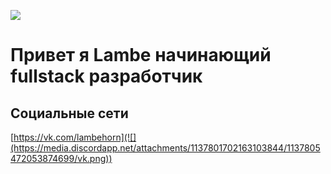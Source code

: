 
![](https://media.discordapp.net/attachments/1137801702163103844/1137801765308342392/Frame_2.png?width=1440&height=405)
# Привет я Lambe начинающий fullstack разработчик

## Социальные сети
[https://vk.com/lambehorn](![](https://media.discordapp.net/attachments/1137801702163103844/1137805472053874699/vk.png))


